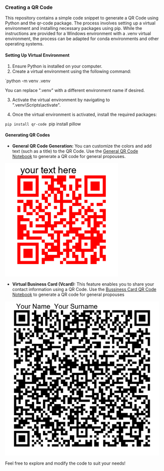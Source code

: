 ### Creating a QR Code

This repository contains a simple code snippet to generate a QR Code using Python and the qr-code package. The process involves setting up a virtual environment and installing necessary packages using pip. While the instructions are provided for a Windows environment with a .venv virtual environment, the process can be adapted for conda environments and other operating systems.

#### Setting Up Virtual Environment
1. Ensure Python is installed on your computer.
2. Create a virtual environment using the following command:

`python -m venv .venv

You can replace ".venv" with a different environment name if desired.

3. Activate the virtual environment by navigating to ".venv\Scripts\activate".

4. Once the virtual environment is activated, install the required packages:

`pip install qr-code
`pip install pillow


#### Generating QR Codes
- **General QR Code Generation:**
You can customize the colors and add text (such as a title) to the QR Code. Use the [General QR Code Notebook](qr_code_general.ipynb) to generate a QR code for general propouses.

![General QR-Code](./output/general_qr_code.png)

- **Virtual Business Card (Vcard):**
This feature enables you to share your contact information using a QR Code. Use the [Bussiness Card QR Code Notebook](qr-code-bussines-card.ipynb) to generate a QR code for general propouses

![Bussiness Card - QR Code](./output/vcard_Your%20Name.png)

Feel free to explore and modify the code to suit your needs!
